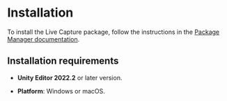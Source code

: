 # Installation

To install the Live Capture package, follow the instructions in the [Package Manager documentation](https://docs.unity3d.com/Manual/upm-ui-install.html).

## Installation requirements

* **Unity Editor 2022.2** or later version.

* **Platform**: Windows or macOS.
